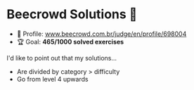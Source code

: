 # Beecrowd Solutions 🐝

* 👤 Profile: www.beecrowd.com.br/judge/en/profile/698004
* 🏆 Goal: **465/1000 solved exercises**

I'd like to point out that my solutions...

* Are divided by category > difficulty
* Go from level 4 upwards

